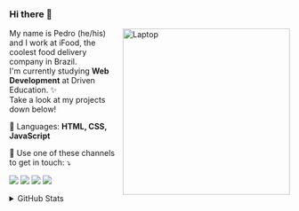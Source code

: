 ### Hi there 👋
<!--
**pedrosabinooo/pedrosabinooo** is a ✨ _special_ ✨ repository because its `README.md` (this file) appears on your GitHub profile.
Here are some ideas to get you started:
- 🔭 I’m currently working on ...
- 🌱 I’m currently learning ...
- 👯 I’m looking to collaborate on ...
- 🤔 I’m looking for help with ...
- 💬 Ask me about ...
- 📫 How to reach me: ...
- 😄 Pronouns: ...
- ⚡ Fun fact: ...
-->
<img src="https://raw.githubusercontent.com/MicaelliMedeiros/micaellimedeiros/master/image/computer-illustration.png" min-width="300px" max-width="300px" width="300px" align="right" alt="Laptop">

<p align="left">
  My name is Pedro (he/his) and I work at iFood, the coolest food delivery company in Brazil.<br>
  I'm currently studying <strong>Web Development</strong> at Driven Education. ✨<br>
  Take a look at my projects down below!
</p>
<p align="left">
  🦄 Languages: <strong>HTML, CSS, JavaScript</strong>
</p>
<!-- 
<p align="left">
  💼 Ferramentas: <strong>Coloque as suas ferramentas de trabalho.</strong>
</p> -->
<p align="left">
  💌 Use one of these channels to get in touch: ⤵️
</p>
<p align="left">  
  <a href="https://www.linkedin.com/in/pedrohsf/" alt="Linkedin">
  <img src="https://img.shields.io/badge/-Linkedin-0e76a8?style=flat-square&logo=Linkedin&logoColor=white&link=https://www.linkedin.com/in/pedrohsf/" /></a>
  <a href="https://api.whatsapp.com/send?phone=5512981238440&text=Hey%20Pedro!%20I%20saw%20your%20github%20profile%20and%20wanted%20to%20get%20in%20touch%20:D" alt="WhatsApp">
  <img src="https://img.shields.io/badge/-WhatsApp-25d366?style=flat-square&labelColor=25d366&logo=whatsapp&logoColor=white&link=https://api.whatsapp.com/send?phone=5512981238440&text=Hey%20Pedro!%20I%20saw%20your%20github%20profile%20and%20wanted%20to%20get%20in%20touch%20:D"/></a>
  <a href="https://www.facebook.com/pedrosabino" alt="Facebook">
  <img src="https://img.shields.io/badge/-Facebook-3b5998?style=flat-square&labelColor=3b5998&logo=facebook&logoColor=white&link=https://www.facebook.com/pedrosabino"/></a>
  <a href="https://www.instagram.com/pedrosabinooo/" alt="Instagram">
  <img src="https://img.shields.io/badge/-Instagram-DF0174?style=flat-square&labelColor=DF0174&logo=instagram&logoColor=white&link=https://www.instagram.com/pedrosabinooo/"/></a>
</p>  
  
<details>
    <summary>GitHub Stats</summary>
    <img style="margin-right:5px" alt="Pedro gitHub Stats" src="https://github-readme-stats.vercel.app/api?username=pedrosabinooo" />
    
</details>
